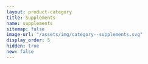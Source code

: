 ```yaml
---
layout: product-category
title: Supplements
name: supplements
sitemap: false
image-url: "/assets/img/category--supplements.svg"
display_order: 5
hidden: true
new: false
---
```

